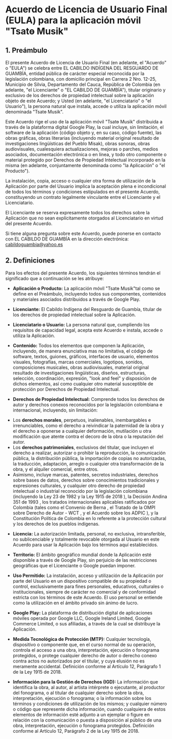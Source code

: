# Acuerdo de Licencia de Usuario Final (EULA) para la aplicación móvil "Tsatɵ Musik"

## 1. Preámbulo
El presente Acuerdo de Licencia de Usuario Final (en adelante, el "Acuerdo" o "EULA") se celebra entre EL CABILDO INDÍGENA DEL RESGUARDO DE GUAMBÍA, entidad pública de carácter especial reconocida por la legislación colombiana, con domicilio principal en Carrera 2 Nro. 12-25, Municipio de Silvia, Departamento del Cauca, República de Colombia (en adelante, "el Licenciante" o "EL CABILDO DE GUAMBÍA"), titular originario y exclusivo de los derechos de propiedad intelectual sobre la aplicación objeto de este Acuerdo; y Usted (en adelante, "el Licenciatario" o "el Usuario"), la persona natural que instala, accede o utiliza la aplicación móvil denominada "Tsatɵ Musik".

Este Acuerdo rige el uso de la aplicación móvil "Tsatɵ Musik" distribuida a través de la plataforma digital Google Play, la cual incluye, sin limitación, el software de la aplicación (código objeto y, en su caso, código fuente), las obras gráficas, obras literarias (incluyendo material original resultado de investigaciones lingüísticas del Pueblo Misak), obras sonoras, obras audiovisuales, cualesquiera actualizaciones, mejoras o parches, medios asociados, documentación electrónica o en línea, y todo otro componente o material protegido por Derechos de Propiedad Intelectual incorporado en la misma (en adelante, conjuntamente denominada como "la Aplicación" o "el Producto").

La instalación, copia, acceso o cualquier otra forma de utilización de la Aplicación por parte del Usuario implica la aceptación plena e incondicional de todos los términos y condiciones estipulados en el presente Acuerdo, constituyendo un contrato legalmente vinculante entre el Licenciante y el Licenciatario.

El Licenciante se reserva expresamente todos los derechos sobre la Aplicación que no sean explícitamente otorgados al Licenciatario en virtud del presente Acuerdo.

Si tiene alguna pregunta sobre este Acuerdo, puede ponerse en contacto con EL CABILDO DE GUAMBÍA en la dirección electrónica: cabildoguambia@yahoo.es

## 2. Definiciones
Para los efectos del presente Acuerdo, los siguientes términos tendrán el significado que a continuación se les atribuye:
* **Aplicación o Producto:** La aplicación móvil "Tsatɵ Musik"tal como se define en el Preámbulo, incluyendo todos sus componentes, contenidos y materiales asociados distribuidos a través de Google Play.
- **Licenciante:** El Cabildo Indígena del Resguardo de Guambía, titular de los derechos de propiedad intelectual sobre la Aplicación.
* **Licenciatario o Usuario:** La persona natural que, cumpliendo los requisitos de capacidad legal, acepta este Acuerdo e instala, accede o utiliza la Aplicación.
- **Contenido:** Todos los elementos que componen la Aplicación, incluyendo, de manera enunciativa mas no limitativa, el código de software, textos, guiones, gráficos, interfaces de usuario, elementos visuales, fotografías, marcas comerciales, logotipos, sonidos, composiciones musicales, obras audiovisuales, material original resultado de investigaciones lingüísticas, diseños, estructuras, selección, coordinación, expresión, "look and feel" y disposición de dichos elementos, así como cualquier otro material susceptible de protección por Derechos de Propiedad Intelectual.
* **Derechos de Propiedad Intelectual:** Comprende todos los derechos de autor y derechos conexos reconocidos por la legislación colombiana e internacional, incluyendo, sin limitación:
+ Los **derechos morales**, perpetuos, inalienables, inembargables e irrenunciables, como el derecho a reivindicar la paternidad de la obra y el derecho a oponerse a cualquier deformación, mutilación u otra modificación que atente contra el decoro de la obra o la reputación del autor.
+ Los **derechos patrimoniales**, exclusivos del titular, que incluyen el derecho a realizar, autorizar o prohibir la reproducción, la comunicación pública, la distribución pública, la importación de copias no autorizadas, la traducción, adaptación, arreglo o cualquier otra transformación de la obra, y el alquiler comercial, entre otros.
+ Asimismo, incluye marcas, patentes, secretos industriales, derechos sobre bases de datos, derechos sobre conocimientos tradicionales y expresiones culturales, y cualquier otro derecho de propiedad intelectual o industrial reconocido por la legislación colombiana (incluyendo la Ley 23 de 1982 y la Ley 1915 de 2018 ), la Decisión Andina 351 de 1993 , los tratados internacionales aplicables ratificados por Colombia (tales como el Convenio de Berna , el Tratado de la OMPI sobre Derecho de Autor - WCT , y el Acuerdo sobre los ADPIC ), y la Constitución Política de Colombia en lo referente a la protección cultural y los derechos de los pueblos indígenas.
* **Licencia:** La autorización limitada, personal, no exclusiva, intransferible, no sublicenciable y totalmente revocable otorgada al Usuario en este Acuerdo para usar la Aplicación bajo los términos aquí establecidos.
- **Territorio:** El ámbito geográfico mundial donde la Aplicación esté disponible a través de Google Play, sin perjuicio de las restricciones geográficas que el Licenciante o Google puedan imponer.
* **Uso Permitido:** La instalación, acceso y utilización de la Aplicación por parte del Usuario en un dispositivo compatible de su propiedad o control, exclusivamente para fines personales, educativos, culturales o institucionales, siempre de carácter no comercial y de conformidad estricta con los términos de este Acuerdo. El uso personal se entiende como la utilización en el ámbito privado sin ánimo de lucro.
- **Google Play:** La plataforma de distribución digital de aplicaciones móviles operada por Google LLC, Google Ireland Limited, Google Commerce Limited, o sus afiliadas, a través de la cual se distribuye la Aplicación.
* **Medida Tecnológica de Protección (MTP):** Cualquier tecnología, dispositivo o componente que, en el curso normal de su operación, controla el acceso a una obra, interpretación, ejecución o fonograma protegidos, o protege cualquier derecho de autor o derecho conexo contra actos no autorizados por el titular, y cuya elusión no es meramente accidental. Definición conforme al Artículo 12, Parágrafo 1 de la Ley 1915 de 2018.
- **Información para la Gestión de Derechos (IGD):** La información que identifica la obra, al autor, al artista intérprete o ejecutante, al productor del fonograma, o al titular de cualquier derecho sobre la obra, interpretación, ejecución o fonograma; o la información sobre los términos y condiciones de utilización de los mismos; y cualquier número o código que represente dicha información, cuando cualquiera de estos elementos de información esté adjunto a un ejemplar o figure en relación con la comunicación o puesta a disposición al público de una obra, interpretación, ejecución o fonograma protegidos. Definición conforme al Artículo 12, Parágrafo 2 de la Ley 1915 de 2018.
